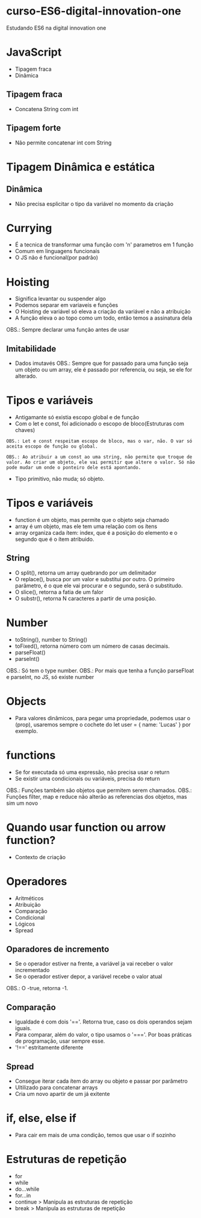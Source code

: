 # curso-ES6-digital-innovation-one
Estudando ES6 na digital innovation one

# JavaScript

- Tipagem fraca
- Dinâmica

## Tipagem fraca

- Concatena String com int

## Tipagem forte

- Não permite concatenar int com String

# Tipagem Dinâmica e estática

## Dinâmica

- Não precisa esplicitar o tipo da variável no momento da criação

# Currying

- É a tecnica de transformar uma função com 'n' parametros em 1 função 
- Comum em linguagens funcionais
- O JS não é funcional(por padrão)

# Hoisting

- Significa levantar ou suspender algo
- Podemos separar em variaveis e funções
- O Hoisting de variável só eleva a criação da variável e não a atribuição
- A função eleva o ao topo como um todo, então temos a assinatura dela

OBS.: Sempre declarar uma função antes de usar

## Imitabilidade

- Dados imutavés
OBS.: Sempre que for passado para uma função seja um objeto ou um array, ele é passado por referencia, ou seja, se ele for alterado.

# Tipos e variáveis

- Antigamante só existia escopo global e de função
- Com o let e const, foi adicionado o escopo de bloco(Estruturas com chaves)

`OBS.: Let e const respeitam escopo de bloco, mas o var, não. O var só aceita escopo de função ou global.`

`OBS.: Ao atribuir a um const ao uma string, não permite que troque de valor. Ao criar um objeto, ele vai permitir que altere o valor. Só não pode mudar um onde o ponteiro dele está apontando. `

- Tipo primitivo, não muda; só objeto.

# Tipos e variáveis

- function é um objeto, mas permite que o objeto seja chamado
- array é um objeto, mas ele tem uma relação com os ítens
- array organiza cada ítem: index, que é a posição do elemento e o segundo que é o ítem atribuido.

## String

- O split(), retorna um array quebrando por um delimitador
- O replace(), busca por um valor e substitui por outro. O primeiro parâmetro, é o que ele vai procurar e o segundo, será o substitudo.
- O slice(), retorna a fatia de um falor
- O substr(), retorna N caracteres a partir de uma posição.

# Number

- toString(), number to String()
- toFixed(), retorna número com um número de casas decimais.
- parseFloat()
- parseInt()

OBS.: Só tem o type number.
OBS.: Por mais que tenha a função parseFloat e parseInt, no JS, só existe number

# Objects

- Para valores dinâmicos, para pegar uma propriedade, podemos usar o (prop), usaremos sempre o cochete do let user = { name: 'Lucas' } por exemplo.

# functions

- Se for executada só uma expressão, não precisa usar o return
- Se existir uma condicionais ou variáveis, precisa do return

OBS.: Funções também são objetos que permitem serem chamados. 
OBS.: Funções filter, map e reduce não alterão as referencias dos objetos, mas sim um novo

# Quando usar function ou arrow function? 

- Contexto de criação

# Operadores

- Aritméticos
- Atribuição
- Comparação
- Condicional
- Lógicos
- Spread

## Oparadores de incremento

- Se o operador estiver na frente, a variável ja vai receber o valor incrementado
- Se o operador estiver depor, a variável recebe o valor atual

OBS.: O -true, retorna -1.

## Comparação

- Igualdade é com dois '=='. Retorna true, caso os dois operandos sejam iguais.
- Para comparar, além do valor, o tipo usamos o '==='. Por boas práticas de programação, usar sempre esse.
- '!==' estritamente diferente

## Spread

- Consegue iterar cada ítem do array ou objeto e passar por parâmetro
- Ultilizado para concatenar arrays
- Cria um novo apartir de um já exitente

# if, else, else if

- Para cair em mais de uma condição, temos que usar o if sozinho

# Estruturas de repetição

- for
- while
- do...while
- for...in
- continue > Manipula as estruturas de repetição
- break > Manipula as estruturas de repetição
